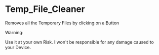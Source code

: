 # Temp_File_Cleaner

Removes all the Temporary Files by clicking on a Button

Warning:

Use it at your own Risk. I won't be responsible for any damage caused to your Device.
